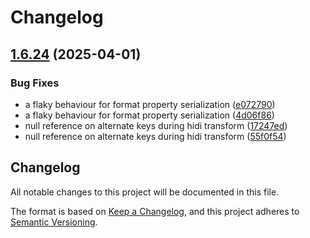 # Changelog

## [1.6.24](https://github.com/microsoft/OpenAPI.NET/compare/1.6.23...v1.6.24) (2025-04-01)


### Bug Fixes

* a flaky behaviour for format property serialization ([e072790](https://github.com/microsoft/OpenAPI.NET/commit/e07279095fcf99aeb4ea3c102516f14c501f250b))
* a flaky behaviour for format property serialization ([4d06f86](https://github.com/microsoft/OpenAPI.NET/commit/4d06f864148656e6554b2342831461bd13d407ae))
* null reference on alternate keys during hidi transform ([17247ed](https://github.com/microsoft/OpenAPI.NET/commit/17247edd07d070823cb9ea6c962997b52d71ff2b))
* null reference on alternate keys during hidi transform ([55f0f54](https://github.com/microsoft/OpenAPI.NET/commit/55f0f54a97af23e4463f1ab4ac3b80c8f3e010c9))

## Changelog

All notable changes to this project will be documented in this file.

The format is based on [Keep a Changelog](https://keepachangelog.com/en/1.0.0/),
and this project adheres to [Semantic Versioning](https://semver.org/spec/v2.0.0.html).
